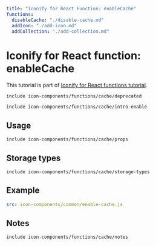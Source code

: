 ```yaml
title: "Iconify for React Function: enableCache"
functions:
  disableCache: "./disable-cache.md"
  addIcon: "./add-icon.md"
  addCollection: "./add-collection.md"
```

# Iconify for React function: enableCache

This tutorial is part of [Iconify for React functions tutorial](./index.md#functions).

`include icon-components/functions/cache/deprecated`

`include icon-components/functions/cache/intro-enable`

## Usage

`include icon-components/functions/cache/props`

## Storage types

`include icon-components/functions/cache/storage-types`

## Example

```yaml
src: icon-components/common/enable-cache.js
```

## Notes

`include icon-components/functions/cache/notes`
